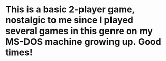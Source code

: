 # This is a basic 2-player game, nostalgic to me since I played several games in this genre on my MS-DOS machine growing up. Good times!
